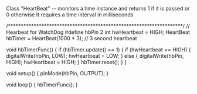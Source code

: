 Class "HeartBeat" -- monitors a time instance and returns 1 if it is passed or 0 otherwise
It requires a time interval in milliseconds

/********************************************************************/
// Hearbeat for WatchDog
#define hbPin 2
int hwHeartbeat = HIGH;
HeartBeat hbTimer = HeartBeat(1000 * 3); // 3 second heartbeat

void hbTimerFunc() {
  if (hbTimer.update() == 1) {
    if (hwHeartbeat == HIGH) {
      digitalWrite(hbPin, LOW);
      hwHeartbeat = LOW;
    } else {
      digitalWrite(hbPin, HIGH);
      hwHeartbeat = HIGH;
    }
    hbTimer.reset();
  }
}

void setup() {
  pinMode(hbPin, OUTPUT);
}

void loop() {
  hbTimerFunc();
}